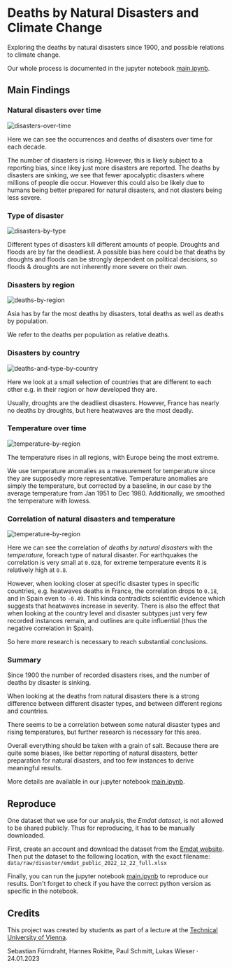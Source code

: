# Deaths by Natural Disasters and Climate Change

Exploring the deaths by natural disasters since 1900, and possible relations to climate change.

Our whole process is documented in the jupyter notebook [main.ipynb](main.ipynb).

## Main Findings

### Natural disasters over time

![disasters-over-time](/docs/disasters-over-time.png)

Here we can see the occurrences and deaths of disasters over time for each decade.

The number of disasters is rising. However, this is likely subject to a reporting bias, since likey just more disasters are reported. The deaths by disasters are sinking, we see that fewer apocalyptic disasters where millions of people die occur. However this could also be likely due to humans being better prepared for natural disasters, and not diasters being less severe.

### Type of disaster

![disasters-by-type](/docs/deaths-by-type.png)

Different types of disasters kill different amounts of people. Droughts and floods are by far the deadliest. A possible bias here could be that deaths by droughts and floods can be strongly dependent on political decisions, so floods & droughts are not inherently more severe on their own.

### Disasters by region

![deaths-by-region](/docs/deaths-by-region.png)

Asia has by far the most deaths by disasters, total deaths as well as deaths by population.

We refer to the deaths per population as relative deaths.

### Disasters by country

![deaths-and-type-by-country](/docs/deaths-and-type-by-country.png)

Here we look at a small selection of countries that are different to each other e.g. in their region or how developed they are.

Usually, droughts are the deadliest disasters. However, France has nearly no deaths by droughts, but here heatwaves are the most deadly.

### Temperature over time

![temperature-by-region](/docs/temperature-by-region.png)

The temperature rises in all regions, with Europe being the most extreme.

We use temperature anomalies as a measurement for temperature since they are supposedly more representative. Temperature anomalies are simply the temperature, but corrected by a baseline, in our case by the average temperature from Jan 1951 to Dec 1980. 
Additionally, we smoothed the temperature with lowess.

### Correlation of natural disasters and temperature

![temperature-by-region](/docs/correlation-temperature-and-disaster-deaths.png)

Here we can see the correlation of _deaths by natural disasters_ with the _temperature_, foreach type of natural disaster.
For earthquakes the correlation is very small at `0.028`, for extreme temperature events it is relatively high at `0.8`.

However, when looking closer at specific disaster types in specific countries, e.g. heatwaves deaths in France, the correlation drops to `0.18`, and in Spain even to `-0.49`.
This kinda contradicts scientific evidence which suggests that heatwaves increase in severity. 
There is also the effect that when looking at the country level and disaster subtypes just very few recorded instances remain, and outlines are quite influential (thus the negative correlation in Spain).

So here more research is necessary to reach substantial conclusions.

### Summary

Since 1900 the number of recorded disasters rises, and the number of deaths by disaster is sinking.

When looking at the deaths from natural disasters there is a strong difference between different disaster types, and between different regions and countries.

There seems to be a correlation between some natural disaster types and rising temperatures, but further research is necessary for this area.

Overall everything should be taken with a grain of salt. Because there are quite some biases, like better reporting of natural disasters, better preparation for natural disasters, and too few instances to derive meaningful results. 

More details are available in our jupyter notebook [main.ipynb](main.ipynb). 

## Reproduce

One dataset that we use for our analysis, the *Emdat dataset*, is not allowed to be shared publicly. Thus for reproducing, it has to be manually downloaded.

First, create an account and download the dataset from the [Emdat website](https://public.emdat.be/).
Then put the dataset to the following location, with the exact filename:
`data/raw/disaster/emdat_public_2022_12_22_full.xlsx`

Finally, you can run the jupyter notebook [main.ipynb](main.ipynb) to reproduce our results. Don't forget to check if you have the correct python version as specific in the notebook.

## Credits

This project was created by students as part of a lecture at the [Technical University of Vienna](https://www.tuwien.at/).

Sebastian Fürndraht, Hannes Rokitte, Paul Schmitt, Lukas Wieser · 24.01.2023

